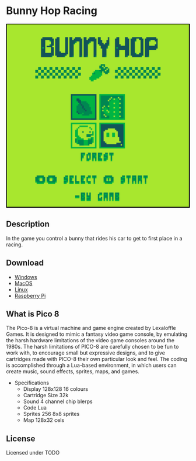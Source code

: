 # Bunny Hop Racing

![menu](imgs/menu.png)

## Description

In the game you control a bunny that rides his car to get to first place in a racing.

## Download

- [Windows](bin/bunnyhopracing_windows.zip)
- [MacOS](bin/bunnyhopracing_osx.zip)
- [Linux](bin/bunnyhopracing_linux.zip)
- [Raspberry Pi](bin/bunnyhopracing_raspi.zip)

<!-- ## Gameplay

<img src="imgs/start.gif" width="256" height="256"/><img src="imgs/mid.gif" width="256" height="256"/><img src="imgs/end.gif" width="256" height="256"/> -->

## What is Pico 8

The Pico-8 is a virtual machine and game engine created by Lexaloffle Games. It is designed to mimic a fantasy video game console, by emulating the harsh hardware limitations of the video game consoles around the 1980s. The harsh limitations of PICO-8 are carefully chosen to be fun to work with, to encourage small but expressive designs, and to give cartridges made with PICO-8 their own particular look and feel. The coding is accomplished through a Lua-based environment, in which users can create music, sound effects, sprites, maps, and games.

- Specifications
  - Display		128x128 16 colours
  - Cartridge Size		32k
  - Sound		4 channel chip blerps
  - Code		Lua
  - Sprites		256 8x8 sprites
  - Map		128x32 cels

## License

Licensed under TODO
